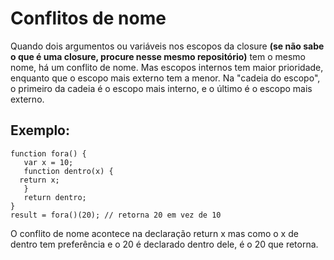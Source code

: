 # Conflitos de nome 




Quando dois argumentos ou variáveis nos escopos da closure **(se não sabe o que é uma closure, procure nesse mesmo repositório)** tem o mesmo nome, há um conflito de nome. Mas escopos internos tem maior prioridade, enquanto que o escopo mais externo tem a menor. Na "cadeia do escopo", o primeiro da cadeia é o escopo mais interno, e o último é o escopo mais externo. 

## Exemplo:

    function fora() {
       var x = 10;
       function dentro(x) {
      return x;
       }
       return dentro;
    }
    result = fora()(20); // retorna 20 em vez de 10


O conflito de nome acontece na declaração return x mas como o x de dentro tem preferência e o 20 é declarado dentro dele, é o 20 que retorna. 